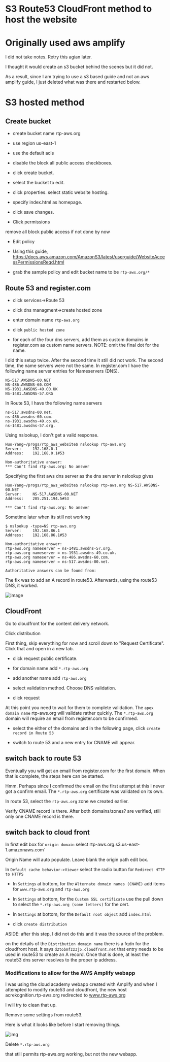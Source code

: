 # S3 Route53 CloudFront method to host the website

# Originally used aws amplify
I did not take notes.  Retry this agian later.

I thought it would create an s3 bucket behind the scenes but it did not.

As a result, since I am trying to use a s3 based guide and not an aws amplify guide, I just deleted what was
there and restarted below.


# S3 hosted method

## Create bucket

* create bucket name rtp-aws.org


* use region us-east-1 


* use the default acls


* disable the block all public access checkboxes.


* click create bucket.


* select the bucket to edit.


* click properties. select static website hosting.


* specify index.html as homepage.


* click save changes.


* Click permissions

remove all block public access if not done by now


* Edit policy

* Using this guide, https://docs.aws.amazon.com/AmazonS3/latest/userguide/WebsiteAccessPermissionsReqd.html

* grab the sample policy and edit bucket name to be `rtp-aws.org/*`

## Route 53 and register.com

* click services->Route 53

* click dns managment->create hosted zone

* enter domain name `rtp-aws.org`

* click `public hosted zone`

* for each of the four dns servers, add them as custom domains in register.com
as custom name servers. NOTE: omit the final dot for the name.

I did this setup twice.  After the second time it still did not work.
The second time, the name servers were not the same.  In register.com
I have the following name server entries for Nameservers (DNS).

```
NS-517.AWSDNS-00.NET
NS-486.AWSDNS-60.COM
NS-1931.AWSDNS-49.CO.UK
NS-1481.AWSDNS-57.ORG
```

In Route 53, I have the following name servers

```
ns-517.awsdns-00.net.
ns-486.awsdns-60.com.
ns-1931.awsdns-49.co.uk.
ns-1481.awsdns-57.org.
```

Using nslookup, I don't get a valid response.

```
Huo-Yang~/progs/rtp_aws_website$ nslookup rtp-aws.org
Server:		192.168.0.1
Address:	192.168.0.1#53

Non-authoritative answer:
*** Can't find rtp-aws.org: No answer
```

Specifying the first aws dns server as the dns server in nslookup gives

```
Huo-Yang~/progs/rtp_aws_website$ nslookup rtp-aws.org NS-517.AWSDNS-00.NET
Server:		NS-517.AWSDNS-00.NET
Address:	205.251.194.5#53

*** Can't find rtp-aws.org: No answer
```

Sometime later when its still not working

```
$ nslookup -type=NS rtp-aws.org
Server:		192.168.86.1
Address:	192.168.86.1#53

Non-authoritative answer:
rtp-aws.org	nameserver = ns-1481.awsdns-57.org.
rtp-aws.org	nameserver = ns-1931.awsdns-49.co.uk.
rtp-aws.org	nameserver = ns-486.awsdns-60.com.
rtp-aws.org	nameserver = ns-517.awsdns-00.net.

Authoritative answers can be found from:

```

The fix was to add an A record in route53.  Afterwards, using
the route53 DNS, it worked.

![image](my-assets/a-record-fix.png)



## CloudFront

Go to cloudfront for the content delivery network. 

Click distribution

First thing, skip everything for now and scroll down to "Request Certificate".  Click that and open in a new tab.

* click request public certificate.

* for domain name add `*.rtp-aws.org`

* add another name add `rtp-aws.org`

* select validation method.  Choose DNS validation.

* click request

At this point you need to wait for them to complete validation.  The 
`apex domain name` rtp-aws.org will validate rather quickly.  The
`*.rtp-aws.org` domain will require an email from register.com
to be confirmed.

* select the either of the domains and in the following page, click 
`create record in Route 53`

* switch to route 53 and a new entry for CNAME will appear.

## switch back to route 53

Eventually you will get an email from register.com for the first domain. 
When that is complete, the steps here can be started.

Hmm. Perhaps since I confirmed the email on the first attempt at this 
I never got a confirm email.  The `*.rtp-aws.org` certificate was validated
on its own.

In route 53, select the `rtp-aws.org` zone we created earlier.

Verify CNAME record is there.  After both domains/zones? are verified, 
still only one CNAME record is there.

## switch back to cloud front

In first edit box for `origin domain` select rtp-aws.org.s3.us-east-1.amazonaws.com`

Origin Name will auto populate.  Leave blank the origin path edit box.

In `Default cache behavior->Viewer` select the radio button for `Redirect HTTP to HTTPS`



* In `Settings` at bottom, for the `Alternate domain names (CNAME)` add items for `www.rtp-aws.org` and `rtp-aws.org`



* In `Settings` at bottom, for the `Custom SSL certificate` use the pull down to select the `*.rtp-aws.org (some letters)` for the cert.

* In `Settings` at bottom, for the `Default root object` add `index.html`

* click `create distribution`

ASIDE: after this step, I did not do this and it was the source of the problem.

on the details of the `Distribution domain name` there is a fqdn for the 
cloudfront host.  It says `d2tobmfzz3j5.cloudfront.net` that entry needs
to be used in route53 to create an A record.  Once that is done, at least the
route53 dns server resolves to the proper ip address.


### Modifications to allow for the AWS Amplify webapp

I was using the cloud academy webapp created with Amplify and
when I attempted to modify route53 and cloudfront, the new
host acrekognition.rtp-aws.org redirected to www.rtp-aws.org

I will try to clean that up.  

Remove some settings from route53.

Here is what it looks like before I start removing things.

![img](my-assets/route53-before.png)

Delete `*.rtp-aws.org`

that still permits rtp-aws.org working, but not the new webapp.




